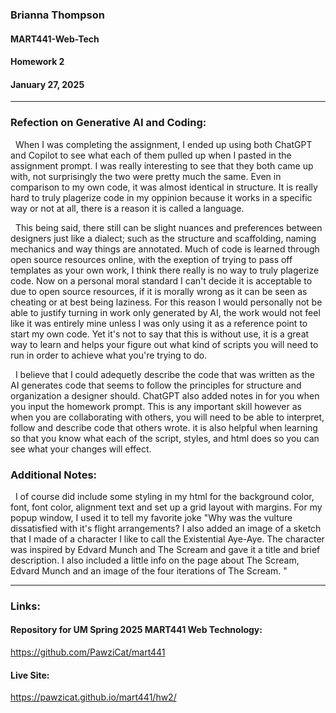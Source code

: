 ### Brianna Thompson
#### MART441-Web-Tech
#### Homework 2
#### January 27, 2025
------


### Refection on Generative AI and Coding:
&nbsp; When I was completing the assignment, I ended up using both ChatGPT and Copilot to see what each of them pulled up when I pasted in the assignment prompt. I was really interesting to see that they both came up with, not surprisingly the two were pretty much the same. Even in comparison to my own code, it was almost identical in structure. It is really hard to truly plagerize code in my oppinion because it works in a specific way or not at all, there is a reason it is called a language. 

&nbsp; This being said, there still can be slight nuances and preferences between designers just like a dialect; such as the structure and scaffolding, naming mechanics and way things are annotated. Much of code is learned through open source resources online, with the exeption of trying to pass off templates as your own work, I think there really is no way to truly plagerize code. Now on a personal moral standard I can't decide it is acceptable to due to open source resources, if it is morally wrong as it can be seen as cheating or at best being laziness. For this reason I would personally not be able to justify turning in work only generated by AI, the work would not feel like it was entirely mine unless I was only using it as a reference point to start my own code. Yet it's not to say that this is without use, it is a great way to learn and helps your figure out what kind of scripts you will need to run in order to achieve what you're trying to do.

&nbsp; I believe that I could adequetly describe the code that was written as the AI generates code that seems to follow the principles for structure and organization a designer should. ChatGPT also added notes in for you when you input the homework prompt. This is any important skill however as when you are collaborating with others, you will need to be able to interpret, follow and describe code that others wrote. it is also helpful when learning so that you know what each of the script, styles, and html does so you can see what your changes will effect.


### Additional Notes:
&nbsp; I of course did include some styling in my html for the background color, font, font color, alignment text and set up a grid layout with margins. For my popup window, I used it to tell my favorite joke "Why was the vulture dissatisfied with it's flight arrangements? I also added an image of a sketch that I made of a character I like to call the Existential Aye-Aye. The character was inspired by Edvard Munch and The Scream and gave it a title and brief description. I also included a little info on the page about The Scream, Edvard Munch and an image of the four iterations of The Scream. "

-----

### Links:

#### Repository for UM Spring 2025 MART441 Web Technology:
https://github.com/PawziCat/mart441

#### Live Site:
https://pawzicat.github.io/mart441/hw2/
